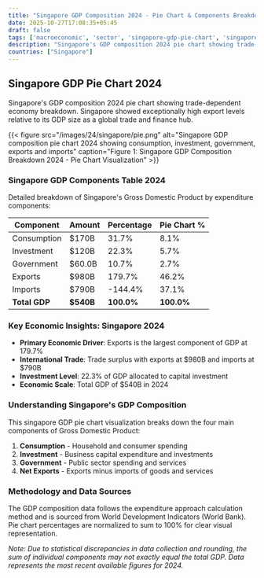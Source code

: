 ```yaml
---
title: "Singapore GDP Composition 2024 - Pie Chart & Components Breakdown"
date: 2025-10-27T17:08:35+05:45
draft: false
tags: ['macroeconomic', 'sector', 'singapore-gdp-pie-chart', 'singapore-gdp-components', 'singapore-economy', 'gdp-pie-chart', 'economic-pie', 'gdp-breakdown', 'macroeconomic', 'sector-analysis', 'trade-economy', 'global-hub']
description: "Singapore's GDP composition 2024 pie chart showing trade-dependent economy breakdown. Singapore showed exceptionally high export levels relative to its GDP size as a global trade and finance hub."
countries: ["Singapore"]
---
```


## Singapore GDP Pie Chart 2024

Singapore's GDP composition 2024 pie chart showing trade-dependent economy breakdown. Singapore showed exceptionally high export levels relative to its GDP size as a global trade and finance hub.

{{< figure src="/images/24/singapore/pie.png" 
alt="Singapore GDP composition pie chart 2024 showing consumption, investment, government, exports and imports"
caption="Figure 1: Singapore GDP Composition Breakdown 2024 - Pie Chart Visualization" >}}

### Singapore GDP Components Table 2024

Detailed breakdown of Singapore's Gross Domestic Product by expenditure components:

| Component | Amount | Percentage | Pie Chart % |
|-----------|--------|------------|-------------|
| Consumption | $170B | 31.7% | 8.1% |
| Investment | $120B | 22.3% | 5.7% |
| Government | $60.0B | 10.7% | 2.7% |
| Exports | $980B | 179.7% | 46.2% |
| Imports | $790B | -144.4% | 37.1% |
| **Total GDP** | **$540B** | **100.0%** | **100.0%** |

### Key Economic Insights: Singapore 2024

- **Primary Economic Driver**: Exports is the largest component of GDP at 179.7%
- **International Trade**: Trade surplus with exports at $980B and imports at $790B
- **Investment Level**: 22.3% of GDP allocated to capital investment
- **Economic Scale**: Total GDP of $540B in 2024

### Understanding Singapore's GDP Composition

This singapore GDP pie chart visualization breaks down the four main components of Gross Domestic Product:

1. **Consumption** - Household and consumer spending
2. **Investment** - Business capital expenditure and investments  
3. **Government** - Public sector spending and services
4. **Net Exports** - Exports minus imports of goods and services

### Methodology and Data Sources

The GDP composition data follows the expenditure approach calculation method and is sourced from World Development Indicators (World Bank). Pie chart percentages are normalized to sum to 100% for clear visual representation.

*Note: Due to statistical discrepancies in data collection and rounding, the sum of individual components may not exactly equal the total GDP. Data represents the most recent available figures for 2024.*

